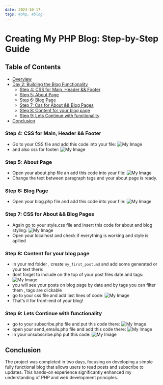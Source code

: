 ```yaml
---
date: 2024-10-17
tags: #php, #blog 
---
```


# Creating My PHP Blog: Step-by-Step Guide

## Table of Contents
- [Overview](#overview)
- [Day 2: Building the Blog Functionality](#day-2-building-the-blog-functionality)
    - [Step 4: CSS for Main, Header && Footer](#step-4-css-for-main-header-footer)
    - [Step 5: About Page](#step-5-about-page)
    - [Step 6: Blog Page](#step-6-blog-page)
    - [Step 7: Css for About && Blog Pages](#step-7-css-for-about-blog-pages)
    - [Step 8: Content for your blog page](#step-8-content-for-your-blog-page)
    - [Step 9: Lets Continue with functionality](#step-9-lets-continue-with-functionality)
- [Conclusion](#conclusion)

### Step 4: CSS for Main, Header && Footer
  - Go to your CSS file and add this code into your file:
    ![My Image](/assets/images/css_main_header_nav.png)
  - and also css for footer:
    ![My Image](/assets/images/footer.png)


### Step 5: About Page
 - Open your about.php file an add this code into your file:
   ![My Image](/assets/images/about.png)
 - Change the text between paragraph tags and your about page is ready.

### Step 6: Blog Page
 - Open your blog.php file and add this code into your file:
   ![My Image](/assets/images/blog.png)

### Step 7: CSS for About && Blog Pages
 - Again go to your style.css file and insert this code for about and blog styling:
   ![My Image](/assets/images/about_blog_css.png)
 - Open your localhost and check if everything is working and style is apllied

### Step 8: Content for your blog page
 - In your md folder , create `my_first_post.md` and add some generated or your text there: 
 - dont forget to include on the top of your post files date and tags:
   ![My Image](/assets/images/md_str.png)
 - you will see your posts on blog page by date and by tags you can filter them , tags are clickable
 - go to your css file and add last lines of code:
   ![My Image](/assets/images/responsive_css.png)
 - That's it for front-end of your blog!

### Step 9: Lets Continue with functionality
 -  go to your subscribe.php file and put this code there:
    ![My Image](/assets/images/subscribers.png)
 - open your send_emails.php file and add this code there:
   ![My Image](/assets/images/send_emails.png)
 - in your unsubscribe.php put this code:
   ![My Image](/assets/images/unsubscribe.png)


## Conclusion

The project was completed in two days, focusing on developing a simple fully functional blog that allows users to read posts and subscribe to updates. This hands-on experience significantly enhanced my understanding of PHP and web development principles.